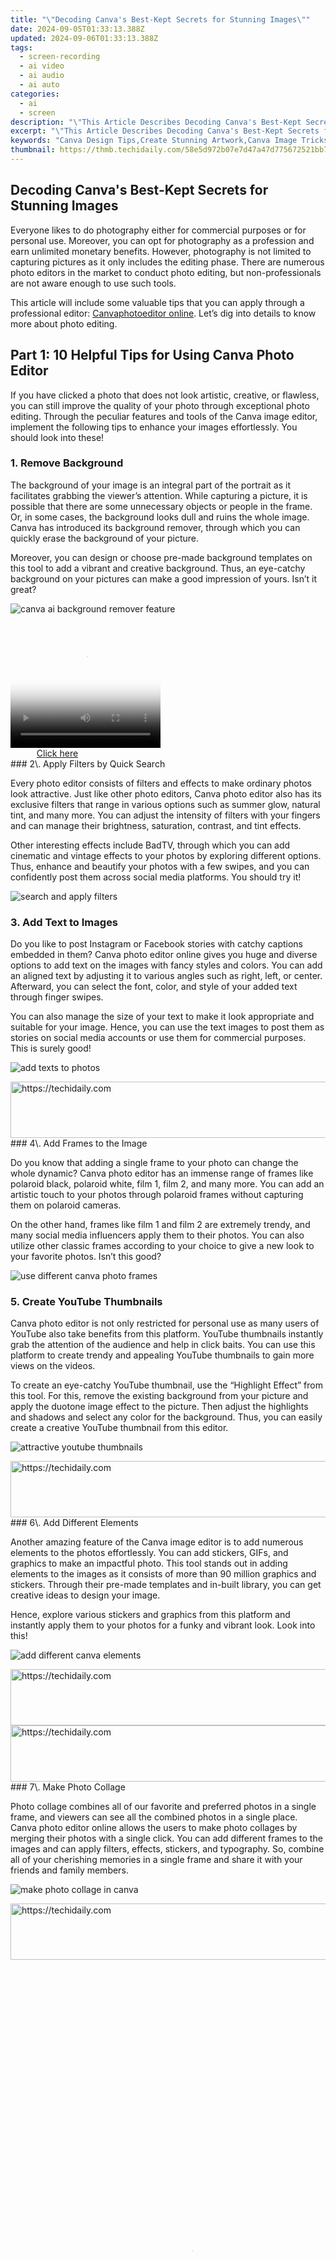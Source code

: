 ```yaml
---
title: "\"Decoding Canva's Best-Kept Secrets for Stunning Images\""
date: 2024-09-05T01:33:13.388Z
updated: 2024-09-06T01:33:13.388Z
tags: 
  - screen-recording
  - ai video
  - ai audio
  - ai auto
categories: 
  - ai
  - screen
description: "\"This Article Describes Decoding Canva's Best-Kept Secrets for Stunning Images\""
excerpt: "\"This Article Describes Decoding Canva's Best-Kept Secrets for Stunning Images\""
keywords: "Canva Design Tips,Create Stunning Artwork,Canva Image Tricks,Canva Mastery Secrets,Best Canva Techniques,Improve Canvas Graphics,Canva Aesthetic Hacks"
thumbnail: https://thmb.techidaily.com/58e5d972b07e7d47a47d775672521bb7b4d26dbdad2027a1e368bc81a0dd6f11.jpg
---
```


## Decoding Canva's Best-Kept Secrets for Stunning Images

Everyone likes to do photography either for commercial purposes or for personal use. Moreover, you can opt for photography as a profession and earn unlimited monetary benefits. However, photography is not limited to capturing pictures as it only includes the editing phase. There are numerous photo editors in the market to conduct photo editing, but non-professionals are not aware enough to use such tools.

This article will include some valuable tips that you can apply through a professional editor: [Canvaphotoeditor online](https://www.canva.com/). Let’s dig into details to know more about photo editing.

## Part 1: 10 Helpful Tips for Using Canva Photo Editor

If you have clicked a photo that does not look artistic, creative, or flawless, you can still improve the quality of your photo through exceptional photo editing. Through the peculiar features and tools of the Canva image editor, implement the following tips to enhance your images effortlessly. You should look into these!

### 1\. Remove Background

The background of your image is an integral part of the portrait as it facilitates grabbing the viewer’s attention. While capturing a picture, it is possible that there are some unnecessary objects or people in the frame. Or, in some cases, the background looks dull and ruins the whole image. Canva has introduced its background remover, through which you can quickly erase the background of your picture.

Moreover, you can design or choose pre-made background templates on this tool to add a vibrant and creative background. Thus, an eye-catchy background on your pictures can make a good impression of yours. Isn’t it great?

![canva ai background remover feature](https://images.wondershare.com/filmora/article-images/2022/canva-photo-editor-tips-1.jpg)

<!-- affiliate ads begin -->
<span id="1328679">
					<video width="240" height="200" style="cursor:pointer"
           poster="//a.impactradius-go.com/display-clicktoplayimage/1328679.png"
           onclick="if(!this.playClicked){this.play();this.setAttribute('controls',true);this.playClicked=true;}">
	   <source src="//a.impactradius-go.com/display-ad/15852-1328679">
	   <img src="//a.impactradius-go.com/display-clicktoplayimage/1328679.png" style="border: none; height: 100%; width: 100%; object-fit: contain">
	</video>
	<div style="width:150px;text-align:center"><a href="javascript:window.open(decodeURIComponent('https%3A%2F%2Fthefitville.pxf.io%2Fc%2F5597632%2F1328679%2F15852'), '_blank');void(0);">Click here</a></div>
</span>
<img height="0" width="0" src="https://imp.pxf.io/i/5597632/1328679/15852" style="position:absolute;visibility:hidden;" border="0" />
<!-- affiliate ads end -->
### 2\. Apply Filters by Quick Search

Every photo editor consists of filters and effects to make ordinary photos look attractive. Just like other photo editors, Canva photo editor also has its exclusive filters that range in various options such as summer glow, natural tint, and many more. You can adjust the intensity of filters with your fingers and can manage their brightness, saturation, contrast, and tint effects.

Other interesting effects include BadTV, through which you can add cinematic and vintage effects to your photos by exploring different options. Thus, enhance and beautify your photos with a few swipes, and you can confidently post them across social media platforms. You should try it!

![search and apply filters](https://images.wondershare.com/filmora/article-images/2022/canva-photo-editor-tips-2.jpg)

### 3\. Add Text to Images

Do you like to post Instagram or Facebook stories with catchy captions embedded in them? Canva photo editor online gives you huge and diverse options to add text on the images with fancy styles and colors. You can add an aligned text by adjusting it to various angles such as right, left, or center. Afterward, you can select the font, color, and style of your added text through finger swipes.

You can also manage the size of your text to make it look appropriate and suitable for your image. Hence, you can use the text images to post them as stories on social media accounts or use them for commercial purposes. This is surely good!

![add texts to photos](https://images.wondershare.com/filmora/article-images/2022/canva-photo-editor-tips-3.jpg)

<!-- affiliate ads begin -->
<a href="https://aligracehair.sjv.io/c/5597632/1997695/19272" target="_top" id="1997695">
  <img src="//a.impactradius-go.com/display-ad/19272-1997695" border="0" alt="https://techidaily.com" width="728" height="90"/>
</a>
<img height="0" width="0" src="https://aligracehair.sjv.io/i/5597632/1997695/19272" style="position:absolute;visibility:hidden;" border="0" />
<!-- affiliate ads end -->
### 4\. Add Frames to the Image

Do you know that adding a single frame to your photo can change the whole dynamic? Canva photo editor has an immense range of frames like polaroid black, polaroid white, film 1, film 2, and many more. You can add an artistic touch to your photos through polaroid frames without capturing them on polaroid cameras.

On the other hand, frames like film 1 and film 2 are extremely trendy, and many social media influencers apply them to their photos. You can also utilize other classic frames according to your choice to give a new look to your favorite photos. Isn’t this good?

![use different canva photo frames](https://images.wondershare.com/filmora/article-images/2022/canva-photo-editor-tips-4.jpg)

### 5\. Create YouTube Thumbnails

Canva photo editor is not only restricted for personal use as many users of YouTube also take benefits from this platform. YouTube thumbnails instantly grab the attention of the audience and help in click baits. You can use this platform to create trendy and appealing YouTube thumbnails to gain more views on the videos.

To create an eye-catchy YouTube thumbnail, use the “Highlight Effect” from this tool. For this, remove the existing background from your picture and apply the duotone image effect to the picture. Then adjust the highlights and shadows and select any color for the background. Thus, you can easily create a creative YouTube thumbnail from this editor.

![attractive youtube thumbnails](https://images.wondershare.com/filmora/article-images/2022/canva-photo-editor-tips-5.jpg)

<!-- affiliate ads begin -->
<a href="https://appsumo.8odi.net/c/5597632/2123750/7443" target="_top" id="2123750">
  <img src="//a.impactradius-go.com/display-ad/7443-2123750" border="0" alt="https://techidaily.com" width="728" height="90"/>
</a>
<img height="0" width="0" src="https://appsumo.8odi.net/i/5597632/2123750/7443" style="position:absolute;visibility:hidden;" border="0" />
<!-- affiliate ads end -->
### 6\. Add Different Elements

Another amazing feature of the Canva image editor is to add numerous elements to the photos effortlessly. You can add stickers, GIFs, and graphics to make an impactful photo. This tool stands out in adding elements to the images as it consists of more than 90 million graphics and stickers. Through their pre-made templates and in-built library, you can get creative ideas to design your image.

Hence, explore various stickers and graphics from this platform and instantly apply them to your photos for a funky and vibrant look. Look into this!

![ add different canva elements](https://images.wondershare.com/filmora/article-images/2022/canva-photo-editor-tips-6.jpg)

<!-- affiliate ads begin -->
<a href="https://imp.i357552.net/c/5597632/947750/11832" target="_top" id="947750">
  <img src="//a.impactradius-go.com/display-ad/11832-947750" border="0" alt="https://techidaily.com" width="728" height="90"/>
</a>
<img height="0" width="0" src="https://imp.i357552.net/i/5597632/947750/11832" style="position:absolute;visibility:hidden;" border="0" />
<!-- affiliate ads end -->
<!-- affiliate ads begin -->
<a href="https://aligracehair.sjv.io/c/5597632/2006933/19272" target="_top" id="2006933">
  <img src="//a.impactradius-go.com/display-ad/19272-2006933" border="0" alt="https://techidaily.com" width="728" height="90"/>
</a>
<img height="0" width="0" src="https://aligracehair.sjv.io/i/5597632/2006933/19272" style="position:absolute;visibility:hidden;" border="0" />
<!-- affiliate ads end -->
### 7\. Make Photo Collage

Photo collage combines all of our favorite and preferred photos in a single frame, and viewers can see all the combined photos in a single place. Canva photo editor online allows the users to make photo collages by merging their photos with a single click. You can add different frames to the images and can apply filters, effects, stickers, and typography. So, combine all of your cherishing memories in a single frame and share it with your friends and family members.

![make photo collage in canva](https://images.wondershare.com/filmora/article-images/2022/canva-photo-editor-tips-7.jpg)

<!-- affiliate ads begin -->
<a href="https://appsumo.8odi.net/c/5597632/2087395/7443" target="_top" id="2087395">
  <img src="//a.impactradius-go.com/display-ad/7443-2087395" border="0" alt="https://techidaily.com" width="728" height="90"/>
</a>
<img height="0" width="0" src="https://appsumo.8odi.net/i/5597632/2087395/7443" style="position:absolute;visibility:hidden;" border="0" />
<!-- affiliate ads end -->
<!-- affiliate ads begin -->
<span id="2127886">
					<video width="576" height="1024" style="cursor:pointer"
           poster="//a.impactradius-go.com/display-clicktoplayimage/2127886.png"
           onclick="if(!this.playClicked){this.play();this.setAttribute('controls',true);this.playClicked=true;}">
	   <source src="//a.impactradius-go.com/display-ad/18498-2127886">
	   <img src="//a.impactradius-go.com/display-clicktoplayimage/2127886.png" style="border: none; height: 100%; width: 100%; object-fit: contain">
	</video>
	<div style="width:360px;text-align:center"><a href="javascript:window.open(decodeURIComponent('https%3A%2F%2Funicoeye.pxf.io%2Fc%2F5597632%2F2127886%2F18498'), '_blank');void(0);">Click here</a></div>
</span>
<img height="0" width="0" src="https://imp.pxf.io/i/5597632/2127886/18498" style="position:absolute;visibility:hidden;" border="0" />
<!-- affiliate ads end -->
### 8\. Design Mockups

If you are editing images for a product shoot, clothing brand, or any other project, you can design a mockup for your brand with Canva photo editor. The feature is known as "Smartmockups," through which you can print your brand logo, product name, or any other thing on a real-life object. It’s an exception feature to creatively print your images on real-like things instantly. Thus, you can give life to your product or brand logo by using this fantastic photo editor.

![design mockups through canva](https://images.wondershare.com/filmora/article-images/2022/canva-photo-editor-tips-8.jpg)

### 9\. Use Auto Focus and Blur

Professional photographers use the features like auto-focus and blur to give depth or shallow of the field to the images. Canva photo editor has an option of “Auto Focus” to automatically adjust the focus of your photo to make it look sharp in high quality. On the other hand, using the option of "Blur" on this editor, you can blur certain parts of the image, such as the background or subjects of the picture.

By combining both of these features, you can easily craft a professional illustration through your images with a few retouches. This is great!

![auto blur effect applied](https://images.wondershare.com/filmora/article-images/2022/canva-photo-editor-tips-9.jpg)

<!-- affiliate ads begin -->
<span id="1983446">
					<video width="576" height="240" style="cursor:pointer"
           poster="//a.impactradius-go.com/display-clicktoplayimage/1983446.png"
           onclick="if(!this.playClicked){this.play();this.setAttribute('controls',true);this.playClicked=true;}">
	   <source src="//a.impactradius-go.com/display-ad/22993-1983446">
	   <img src="//a.impactradius-go.com/display-clicktoplayimage/1983446.png" style="border: none; height: 100%; width: 100%; object-fit: contain">
	</video>
	<div style="width:360px;text-align:center"><a href="javascript:window.open(decodeURIComponent('https%3A%2F%2Fhomestyler.sjv.io%2Fc%2F5597632%2F1983446%2F22993'), '_blank');void(0);">Click here</a></div>
</span>
<img height="0" width="0" src="https://imp.pxf.io/i/5597632/1983446/22993" style="position:absolute;visibility:hidden;" border="0" />
<!-- affiliate ads end -->
### 10\. Mix the Colors

What makes the photos look more captivating? It’s a simple rule to play with colors present in the graphics and stickers that you want to apply to the images. Canva photo editor gives a free hand to the users to be more creative and original while editing their photos. For instance, you can design a theme for your image by adding graphics and stickers of the same color.

Moreover, you can use filters and color palettes that match well with your theme. Moreover, you can stylize the image for a magazine cover by mixing color ranges and layers through this exceptional tool. It sounds perfect!

![play with picture colors canva](https://images.wondershare.com/filmora/article-images/2022/canva-photo-editor-tips-10.jpg)

<!-- affiliate ads begin -->
<a href="https://aligracehair.sjv.io/c/5597632/2135419/19272" target="_top" id="2135419">
  <img src="//a.impactradius-go.com/display-ad/19272-2135419" border="0" alt="https://techidaily.com" width="728" height="90"/>
</a>
<img height="0" width="0" src="https://aligracehair.sjv.io/i/5597632/2135419/19272" style="position:absolute;visibility:hidden;" border="0" />
<!-- affiliate ads end -->
## Conclusion

Anyone can learn photo editing skills if they are provided with accurate guidelines. Learn about helpful tips to edit photos like a professional on Canva photo editor online through this well-written article. With a few clicks, you can easily take a dull photo that is appealing and fancy. Make sure to try this!

<ins class="adsbygoogle"
     style="display:block"
     data-ad-format="autorelaxed"
     data-ad-client="ca-pub-7571918770474297"
     data-ad-slot="1223367746"></ins>

<ins class="adsbygoogle"
     style="display:block"
     data-ad-format="autorelaxed"
     data-ad-client="ca-pub-7571918770474297"
     data-ad-slot="1223367746"></ins>



<ins class="adsbygoogle"
     style="display:block"
     data-ad-client="ca-pub-7571918770474297"
     data-ad-slot="8358498916"
     data-ad-format="auto"
     data-full-width-responsive="true"></ins>


<span class="atpl-alsoreadstyle">Also read:</span>
<div><ul>
<li><a href="https://fox-direct.techidaily.com/new-2024-approved-essential-guide-to-vr-gear-and-technology/"><u>[New] 2024 Approved  Essential Guide to VR Gear and Technology</u></a></li>
<li><a href="https://facebook-video-recording.techidaily.com/new-2024-approved-essential-steps-for-embedding-social-network-live-videos/"><u>[New] 2024 Approved  Essential Steps for Embedding Social Network Live Videos</u></a></li>
<li><a href="https://fox-direct.techidaily.com/new-2024-approved-from-streaming-to-savings-preserving-your-internet-tunes/"><u>[New] 2024 Approved  From Streaming to Savings  Preserving Your Internet Tunes</u></a></li>
<li><a href="https://facebook-video-footage.techidaily.com/new-2024-approved-infographic-8-ways-to-make-money-on-youtube-for-beginners/"><u>[New] 2024 Approved  Infographic - 8 Ways to Make Money on YouTube for Beginners</u></a></li>
<li><a href="https://fox-info.techidaily.com/new-2024-approved-the-gopro-hero-series-comparison/"><u>[New] 2024 Approved  The GoPro Hero Series Comparison</u></a></li>
<li><a href="https://fox-direct.techidaily.com/new-2024-approved-weaving-images-into-stunning-tiled-artworks/"><u>[New] 2024 Approved  Weaving Images Into Stunning Tiled Artworks</u></a></li>
<li><a href="https://facebook-video-recording.techidaily.com/new-build-a-loyal-audience-on-facebook-using-effective-growth-methods/"><u>[New] Build a Loyal Audience on Facebook Using Effective Growth Methods</u></a></li>
<li><a href="https://facebook-video-footage.techidaily.com/new-in-2024-capturing-top-notch-audio-without-microphone-dependency/"><u>[New] In 2024, Capturing Top-Notch Audio Without Microphone Dependency</u></a></li>
<li><a href="https://fox-direct.techidaily.com/new-in-2024-shot-with-precision-the-top-10-camera-lens-choices-for-photographers/"><u>[New] In 2024, Shot with Precision  The Top 10 Camera Lens Choices for Photographers</u></a></li>
<li><a href="https://fox-direct.techidaily.com/new-in-2024-the-evolution-of-action-cams-comparing-hero5-and-yis-newest-models/"><u>[New] In 2024, The Evolution of Action Cams  Comparing Hero5 and Yi's Newest Models</u></a></li>
<li><a href="https://fox-direct.techidaily.com/new-in-depth-guide-to-simple-high-dynamic-range-for-2024/"><u>[New] In-Depth Guide to Simple High Dynamic Range for 2024</u></a></li>
<li><a href="https://fox-direct.techidaily.com/new-top-vr-game-engines-2023-update/"><u>[New] Top VR Game Engines -2023 Update</u></a></li>
<li><a href="https://fox-direct.techidaily.com/updated-2024-approved-the-ultimate-list-premier-cameras-for-diving-and-snorkeling-enthusiasts/"><u>[Updated] 2024 Approved  The Ultimate List  Premier Cameras for Diving & Snorkeling Enthusiasts</u></a></li>
<li><a href="https://facebook-video-content.techidaily.com/updated-facebooks-most-impressive-new-additions-decoded-for-2024/"><u>[Updated] Facebook's Most Impressive New Additions Decoded for 2024</u></a></li>
<li><a href="https://fox-direct.techidaily.com/updated-in-2024-definitive-top-5-agile-camcorders-for-adventure/"><u>[Updated] In 2024, Definitive Top 5 Agile Camcorders for Adventure</u></a></li>
<li><a href="https://fox-direct.techidaily.com/updated-in-2024-optimal-aspect-ratios-for-video-content-creation/"><u>[Updated] In 2024, Optimal Aspect Ratios for Video Content Creation</u></a></li>
<li><a href="https://fox-direct.techidaily.com/updated-optimizing-mac-ipad-iphone-browsing-via-pip-for-2024/"><u>[Updated] Optimizing Mac, iPad, iPhone Browsing via PIP for 2024</u></a></li>
<li><a href="https://fox-direct.techidaily.com/updated-picture-in-picture-unveiled-your-guide-to-firefoxs-pip-for-2024/"><u>[Updated] Picture-in-Picture Unveiled  Your Guide to Firefox’s PIP for 2024</u></a></li>
<li><a href="https://fox-direct.techidaily.com/updated-premium-top-15-high-res-recording-devices-for-2024/"><u>[Updated] Premium Top 15 High-Res Recording Devices for 2024</u></a></li>
<li><a href="https://some-approaches.techidaily.com/updated-the-essential-beginning-lineups-for-panzoids/"><u>[Updated] The Essential Beginning Lineups for Panzoids</u></a></li>
<li><a href="https://fox-direct.techidaily.com/updated-the-secret-ingredient-to-success-15-activities-that-enhance-learning-while-listening-to-talk-shows/"><u>[Updated] The Secret Ingredient to Success  15 Activities that Enhance Learning While Listening to Talk Shows</u></a></li>
<li><a href="https://fox-direct.techidaily.com/updated-the-ultimate-guide-7-steps-for-stellar-cooking-films/"><u>[Updated] The Ultimate Guide  7 Steps for Stellar Cooking Films</u></a></li>
<li><a href="https://fox-direct.techidaily.com/updated-up-to-date-tips-for-purchasing-top-360-imagers-for-2024/"><u>[Updated] Up-to-Date Tips for Purchasing Top 360 Imagers for 2024</u></a></li>
<li><a href="https://facebook-videos.techidaily.com/2024-approved-addressing-fake-profile-imagery-in-fb-conversation/"><u>2024 Approved  Addressing Fake Profile Imagery in FB Conversation</u></a></li>
<li><a href="https://fake-location.techidaily.com/apply-these-techniques-to-improve-how-to-detect-fake-gps-location-on-samsung-galaxy-xcover-6-pro-tactical-edition-drfone-by-drfone-virtual-android/"><u>Apply These Techniques to Improve How to Detect Fake GPS Location On Samsung Galaxy XCover 6 Pro Tactical Edition | Dr.fone</u></a></li>
<li><a href="https://vp-tips.techidaily.com/blu-raywindows-11/"><u>Blu-Rayプレイヤーが動かないWindows 11での専門家ガイド：根本原因分析と解決策</u></a></li>
<li><a href="https://buynow-tips.techidaily.com/comprehensive-review-of-the-oculus-quest-2-elite-strap-with-built-in-power-supply-and-protective-carry-bag/"><u>Comprehensive Review of the Oculus Quest 2 Elite Strap with Built-In Power Supply & Protective Carry Bag</u></a></li>
<li><a href="https://extra-information.techidaily.com/comprehensive-tips-for-constructing-podcast-rss-feeds/"><u>Comprehensive Tips for Constructing Podcast RSS Feeds</u></a></li>
<li><a href="https://win11.techidaily.com/conquering-unwanted-edge-shortcut-popups/"><u>Conquering Unwanted Edge Shortcut Popups</u></a></li>
<li><a href="https://article-files.techidaily.com/copyright-compliance-for-streaming-songs-on-instagram/"><u>Copyright Compliance for Streaming Songs on Instagram</u></a></li>
<li><a href="https://win-solutions.techidaily.com/end-the-frustration-no-more-crashing-in-sea-of-thieves-learn-how-today/"><u>End the Frustration - No More Crashing in Sea of Thieves! Learn How Today</u></a></li>
<li><a href="https://fox-direct.techidaily.com/in-2024-dive-into-apods-an-uncomplicated-download-guide/"><u>In 2024, Dive Into APods  An Uncomplicated Download Guide</u></a></li>
<li><a href="https://android-unlock.techidaily.com/in-2024-how-to-unlock-any-motorola-moto-g73-5g-phone-password-using-emergency-call-by-drfone-android/"><u>In 2024, How To Unlock Any Motorola Moto G73 5G Phone Password Using Emergency Call</u></a></li>
<li><a href="https://fox-direct.techidaily.com/in-2024-perfect-shade-editor/"><u>In 2024, Perfect Shade Editor</u></a></li>
<li><a href="https://fox-direct.techidaily.com/in-2024-the-iron-throne-of-sound-best-websites-for-got-ringtone-downloads/"><u>In 2024, The Iron Throne of Sound  Best Websites for GoT Ringtone Downloads</u></a></li>
<li><a href="https://fox-direct.techidaily.com/lowering-sounds-on-mac-and-pc-gradually-and-invisibly/"><u>Lowering Sounds On Mac & PC Gradually and Invisibly</u></a></li>
<li><a href="https://fox-direct.techidaily.com/the-ultimate-guide-to-iphone-ringtones-refinement/"><u>The Ultimate Guide to iPhone Ringtones Refinement</u></a></li>
<li><a href="https://buynow-info.techidaily.com/unlocking-maximum-gaming-potential-with-the-mavix-m9-a-review-focused-on-comfort-and-ergonomics/"><u>Unlocking Maximum Gaming Potential with the Mavix M9 - A Review Focused on Comfort and Ergonomics</u></a></li>
<li><a href="https://mondly-stories.techidaily.com/what-is-commonly-spoken-by-israelis/"><u>What Is Commonly Spoken by Israelis?</u></a></li>
</ul></div>
